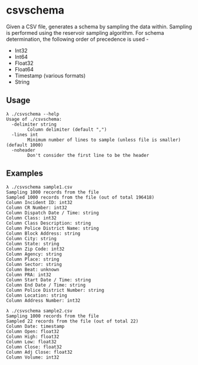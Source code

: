 # csvschema
Given a CSV file, generates a schema by sampling the data within. Sampling is performed using the reservoir sampling algorithm. For schema determination, the following order of precedence is used -

* Int32
* Int64
* Float32
* Float64
* Timestamp (various formats)
* String

## Usage
```
λ ./csvschema --help
Usage of ./csvschema:
  -delimiter string
    	Column delimiter (default ",")
  -lines int
    	Minimum number of lines to sample (unless file is smaller) (default 1000)
  -noheader
    	Don't consider the first line to be the header
```

## Examples

```
λ ./csvschema sample1.csv
Sampling 1000 records from the file
Sampled 1000 records from the file (out of total 196418)
Column Incident ID: int32
Column CR Number: int32
Column Dispatch Date / Time: string
Column Class: int32
Column Class Description: string
Column Police District Name: string
Column Block Address: string
Column City: string
Column State: string
Column Zip Code: int32
Column Agency: string
Column Place: string
Column Sector: string
Column Beat: unknown
Column PRA: int32
Column Start Date / Time: string
Column End Date / Time: string
Column Police District Number: string
Column Location: string
Column Address Number: int32

λ ./csvschema sample2.csv
Sampling 1000 records from the file
Sampled 22 records from the file (out of total 22)
Column Date: timestamp
Column Open: float32
Column High: float32
Column Low: float32
Column Close: float32
Column Adj Close: float32
Column Volume: int32
```